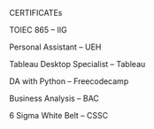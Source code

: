 CERTIFICATEs

TOIEC 865 – IIG

Personal Assistant – UEH

Tableau Desktop Specialist – Tableau

DA with Python – Freecodecamp

Business Analysis – BAC

6 Sigma White Belt – CSSC
